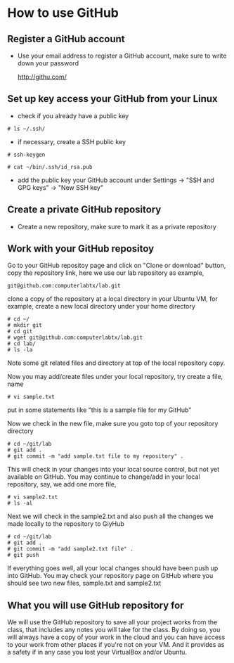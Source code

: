 # How to use GitHub

## Register a GitHub account

* Use your email address to register a GitHub account, make sure to write down your password

  http://githu.com/

## Set up key access your GitHub from your Linux 

* check if you already have a public key

```
# ls ~/.ssh/
```

* if necessary, create a SSH public key

```
# ssh-keygen

# cat ~/bin/.ssh/id_rsa.pub
```

* add the public key your GitHub account under Settings -> "SSH and GPG keys" -> "New SSH key"

## Create a private GitHub repository

* Create a new repository, make sure to mark it as a private repository

## Work with your GitHub repositoy 

Go to your GitHub repositoy page and click on "Clone or download" button, copy the repository link, here
we use our lab repository as example,

```
git@github.com:computerlabtx/lab.git
```

clone a copy of the repository at a local directory in your Ubuntu VM, for example, create a new local directory
under your home directory

```
# cd ~/
# mkdir git
# cd git
# wget git@github.com:computerlabtx/lab.git
# cd lab/
# ls -la
```

Note some git related files and directory at top of the local repository copy.

Now you may add/create files under your local repository, try create a file, name

```
# vi sample.txt
```

put in some statements like "this is a sample file for my GitHub"

Now we check in the new file, make sure you goto top of your repository directory 

```
# cd ~/git/lab
# git add .
# git commit -m "add sample.txt file to my repository" . 
```

This will check in your changes into your local source control, but not yet available
on GitHub.  You may continue to change/add in your local repository, say, we add
one more file,

```
# vi sample2.txt
# ls -al
```

Next we will check in the sample2.txt and also push all the changes we made locally
to the repository to GiyHub

```
# cd ~/git/lab
# git add .
# git commit -m "add sample2.txt file" .
# git push
```

If everything goes well, all your local changes should have been push up into GitHub.
You may check your repository page on GitHub where you should see two new files,
sample.txt and sample2.txt

## What you will use GitHub repository for

We will use the GitHub repository to save all your project works from the class, that includes
any notes you will take for the class.  By doing so, you will always have a copy of your work
in the cloud and you can have access to your work from other places if you're not on your 
VM.  And it provides as a safety if in any case you lost your VirtualBox and/or Ubuntu. 

